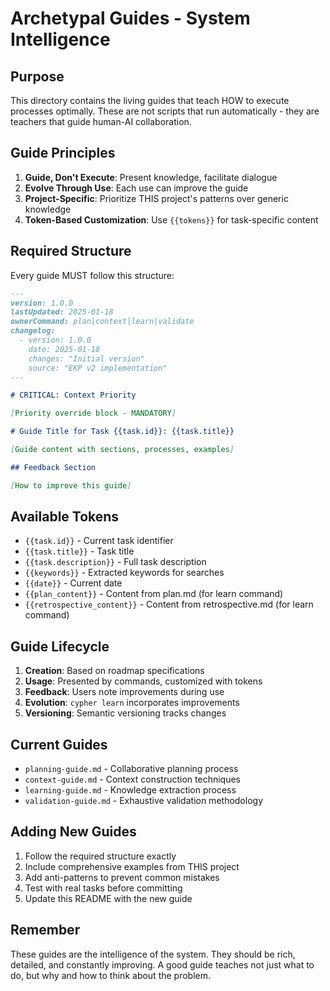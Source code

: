 # Archetypal Guides - System Intelligence

## Purpose

This directory contains the living guides that teach HOW to execute processes optimally. These are not scripts that run automatically - they are teachers that guide human-AI collaboration.

## Guide Principles

1. **Guide, Don't Execute**: Present knowledge, facilitate dialogue
2. **Evolve Through Use**: Each use can improve the guide
3. **Project-Specific**: Prioritize THIS project's patterns over generic knowledge
4. **Token-Based Customization**: Use `{{tokens}}` for task-specific content

## Required Structure

Every guide MUST follow this structure:

```markdown
---
version: 1.0.0
lastUpdated: 2025-01-18
ownerCommand: plan|context|learn|validate
changelog:
  - version: 1.0.0
    date: 2025-01-18
    changes: "Initial version"
    source: "EKP v2 implementation"
---

# CRITICAL: Context Priority

[Priority override block - MANDATORY]

# Guide Title for Task {{task.id}}: {{task.title}}

[Guide content with sections, processes, examples]

## Feedback Section

[How to improve this guide]
```

## Available Tokens

- `{{task.id}}` - Current task identifier
- `{{task.title}}` - Task title
- `{{task.description}}` - Full task description
- `{{keywords}}` - Extracted keywords for searches
- `{{date}}` - Current date
- `{{plan_content}}` - Content from plan.md (for learn command)
- `{{retrospective_content}}` - Content from retrospective.md (for learn command)

## Guide Lifecycle

1. **Creation**: Based on roadmap specifications
2. **Usage**: Presented by commands, customized with tokens
3. **Feedback**: Users note improvements during use
4. **Evolution**: `cypher learn` incorporates improvements
5. **Versioning**: Semantic versioning tracks changes

## Current Guides

- `planning-guide.md` - Collaborative planning process
- `context-guide.md` - Context construction techniques  
- `learning-guide.md` - Knowledge extraction process
- `validation-guide.md` - Exhaustive validation methodology

## Adding New Guides

1. Follow the required structure exactly
2. Include comprehensive examples from THIS project
3. Add anti-patterns to prevent common mistakes
4. Test with real tasks before committing
5. Update this README with the new guide

## Remember

These guides are the intelligence of the system. They should be rich, detailed, and constantly improving. A good guide teaches not just what to do, but why and how to think about the problem.